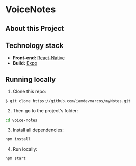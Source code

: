 # VoiceNotes


## About this Project

## Technology stack

- **Front-end:** [React-Native](https://reactnative.dev/)
- **Build:** [Expo](https://expo.dev/)

## Running locally

1. Clone this repo:

```sh
$ git clone https://github.com/iamdevmarcos/myNotes.git
```

2. Then go to the project's folder:

```sh
cd voice-notes
```

3. Install all dependencies:

```sh
npm install
```

4. Run locally:

```sh
npm start
```
